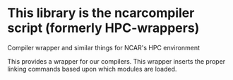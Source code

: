 # This library is the ncarcompiler script (formerly HPC-wrappers)
Compiler wrapper and similar things for NCAR's HPC environment

This provides a wrapper for our compilers. This wrapper inserts the proper linking commands based upon which modules are loaded. 
